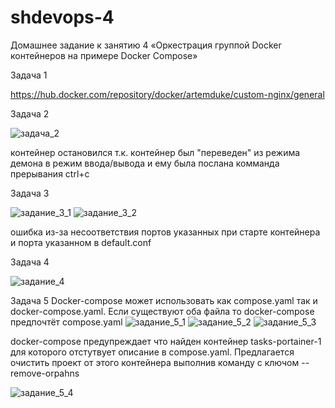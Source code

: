 # shdevops-4

Домашнее задание к занятию 4 «Оркестрация группой Docker контейнеров на примере Docker Compose»

Задача 1

https://hub.docker.com/repository/docker/artemduke/custom-nginx/general

Задача 2

![задача_2](https://github.com/ArtemDuke/shdevops-4/assets/161213872/654aff73-3e1d-420f-968d-5fad27b1d371)

контейнер остановился т.к. контейнер был "переведен" из режима демона в режим ввода/вывода и ему была послана комманда прерывания ctrl+c

Задача 3

![задание_3_1](https://github.com/ArtemDuke/shdevops-4/assets/161213872/e403365c-43f5-4784-8db7-7d1065c9caf7)
![задание_3_2](https://github.com/ArtemDuke/shdevops-4/assets/161213872/25e5869d-d117-4cdc-9ecb-9b5687f9330c)

ошибка из-за несоответствия портов указанных при старте контейнера и порта указанном в default.conf 

Задача 4

![задание_4](https://github.com/ArtemDuke/shdevops-4/assets/161213872/99098d52-5df2-4999-991a-44bf9956846b)

Задача 5
Docker-compose может использовать как compose.yaml так и docker-compose.yaml. Если существуют оба файла то docker-compose предпочтёт compose.yaml
![задание_5_1](https://github.com/ArtemDuke/shdevops-4/assets/161213872/50d0f2eb-5af2-4420-b48e-abf1c452b99c)
![задание_5_2](https://github.com/ArtemDuke/shdevops-4/assets/161213872/5b95a27e-b914-49a7-9534-cecded594d81)
![задание_5_3](https://github.com/ArtemDuke/shdevops-4/assets/161213872/c784b031-8ecb-468a-b020-f419fe0f9054)

docker-compose предупреждает что найден контейнер tasks-portainer-1 для которого отстутвует описание в compose.yaml. Предлагается очистить проект от этого контейнера выполнив команду с ключом --remove-orpahns

 ![задание_5_4](https://github.com/ArtemDuke/shdevops-4/assets/161213872/bf1adb4f-09f5-42d5-8c0f-3f650bb51cae)
